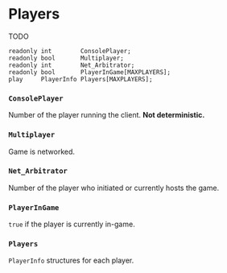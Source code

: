 # Players

TODO

```
readonly int        ConsolePlayer;
readonly bool       Multiplayer;
readonly int        Net_Arbitrator;
readonly bool       PlayerInGame[MAXPLAYERS];
play     PlayerInfo Players[MAXPLAYERS];
```

### `ConsolePlayer`

Number of the player running the client. **Not deterministic.**

### `Multiplayer`

Game is networked.

### `Net_Arbitrator`

Number of the player who initiated or currently hosts the game.

### `PlayerInGame`

`true` if the player is currently in-game.

### `Players`

`PlayerInfo` structures for each player.

<!-- EOF -->
